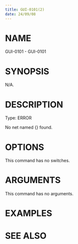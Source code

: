 ```yaml
---
title: GUI-0101(2)
date: 24/09/08
---
```


# NAME

GUI-0101 - GUI-0101

# SYNOPSIS

N/A.

# DESCRIPTION

Type: ERROR

No net named {} found.

# OPTIONS

This command has no switches.

# ARGUMENTS

This command has no arguments.

# EXAMPLES

# SEE ALSO
